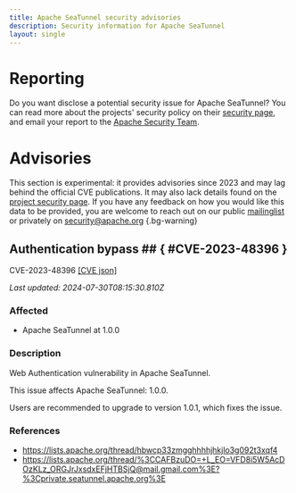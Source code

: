 ```yaml
---
title: Apache SeaTunnel security advisories
description: Security information for Apache SeaTunnel
layout: single
---
```


# Reporting

Do you want disclose a potential security issue for Apache SeaTunnel? You can read more about the projects' security policy on their [security page](https://seatunnel.apache.org/security), and email your report to the [Apache Security Team](mailto:security@apache.org).

# Advisories

This section is experimental: it provides advisories since 2023 and may lag behind the official CVE publications. It may also lack details found on the [project security page](https://seatunnel.apache.org/security). If you have any feedback on how you would like this data to be provided, you are welcome to reach out on our public [mailinglist](/mailinglist) or privately on [security@apache.org](mailto:security@apache.org)
{.bg-warning}

## Authentication bypass ## { #CVE-2023-48396 }

CVE-2023-48396 [\[CVE json\]](./CVE-2023-48396.cve.json)

_Last updated: 2024-07-30T08:15:30.810Z_

### Affected

* Apache SeaTunnel at 1.0.0


### Description

Web Authentication vulnerability in Apache SeaTunnel.<p>This issue affects Apache SeaTunnel: 1.0.0.</p><p>Users are recommended to upgrade to version 1.0.1, which fixes the issue.</p>

### References
* https://lists.apache.org/thread/hbwcp33zmgghhhhjhkjlo3g092t3xqf4
* https://lists.apache.org/thread/%3CCAFBzuDO=+L_EO=VFD8i5W5AcDOzKLz_ORGJrJxsdxEFjHTBSjQ@mail.gmail.com%3E?%3Cprivate.seatunnel.apache.org%3E
